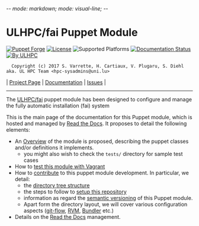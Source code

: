 -*- mode: markdown; mode: visual-line;  -*-

# ULHPC/fai Puppet Module

[![Puppet Forge](http://img.shields.io/puppetforge/v/ULHPC/fai.svg)](https://forge.puppetlabs.com/ULHPC/fai)
[![License](http://img.shields.io/:license-GPL3.0-blue.svg)](LICENSE)
![Supported Platforms](http://img.shields.io/badge/platform-debian-lightgrey.svg)
[![Documentation Status](https://readthedocs.org/projects/ulhpc-puppet-fai/badge/?version=latest)](https://readthedocs.org/projects/ulhpc-puppet-fai/?badge=latest)
[![By ULHPC](https://img.shields.io/badge/by-ULHPC-blue.svg)](http://hpc.uni.lu)

      Copyright (c) 2017 S. Varrette, H. Cartiaux, V. Plugaru, S. Diehl aka. UL HPC Team <hpc-sysadmins@uni.lu>

| [Project Page](https://github.com/ULHPC/puppet-fai) | [Documentation](http://ulhpc-puppet-fai.readthedocs.org/en/latest/) | [Issues](https://github.com/ULHPC/puppet-fai/issues) |


-----------
The [ULHPC/fai](https://github.com/ULHPC/puppet-fai) puppet module has been designed to configure and manage the fully automatic installation (fai) system

This is the main page of the documentation for this Puppet module, which is hosted and managed by [Read the Docs](http://ulhpc-fai.readthedocs.org/en/latest/).
It proposes to detail the following elements:

* An [Overview](overview.md) of the module is proposed, describing the puppet classes and/or definitions it implements.
     - you might also wish to check the `tests/` directory for sample test cases
* How to [test this module with Vagrant](vagrant.md)
* How to [contribute](contributing/index.md) to this puppet module development. In particular, we detail:
     - the [directory tree structure](contributing/layout.md)
	 - the steps to follow to [setup this repository](contributing/setup.md)
	 - information as regard the [semantic versioning](contributing/versioning.md) of this Puppet module.
     - Apart form the directory layout, we will cover various configuration aspects ([git-flow](https://github.com/nvie/gitflow), [RVM](https://rvm.io/), [Bundler](http://bundler.io/) etc.)
* Details on the [Read the Docs](http://ulhpc-puppet-fai.readthedocs.org/en/latest/) management.
